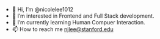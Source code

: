 - 👋 Hi, I’m @nicolelee1012
- 👀 I’m interested in Frontend and Full Stack development. 
- 🌱 I’m currently learning Human Compuer Interaction. 
- 📫 How to reach me njlee@stanford.edu


